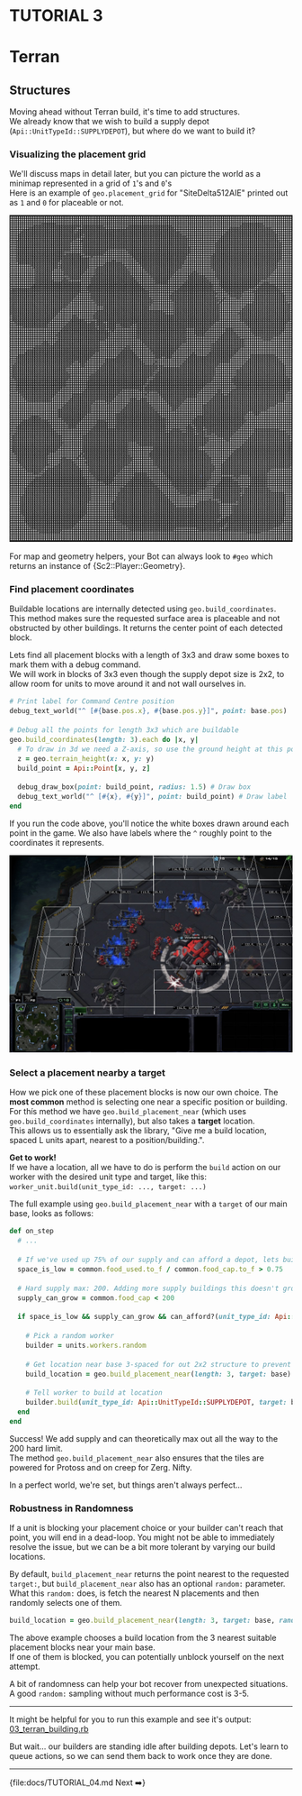 # TUTORIAL 3

# Terran
## Structures

Moving ahead without Terran build, it's time to add structures.  
We already know that we wish to build a supply depot (`Api::UnitTypeId::SUPPLYDEPOT`), but where do we want to build it?  

### Visualizing the placement grid
We'll discuss maps in detail later, but you can picture the world as a minimap represented in a grid of `1`'s and `0`'s    
Here is an example of `geo.placement_grid` for "SiteDelta512AIE" printed out as `1` and `0` for placeable or not.

![placement_map](images/03_placement_map.jpg)

For map and geometry helpers, your Bot can always look to `#geo` which returns an instance of {Sc2::Player::Geometry}. 

### Find placement coordinates

Buildable locations are internally detected using `geo.build_coordinates`.
This method makes sure the requested surface area is placeable and not obstructed by other buildings.
It returns the center point of each detected block.

Lets find all placement blocks with a length of 3x3 and draw some boxes to mark them with a debug command.    
We will work in blocks of 3x3 even though the supply depot size is 2x2, to allow room for units to move around it and not wall ourselves in.

```ruby
# Print label for Command Centre position
debug_text_world("^ [#{base.pos.x}, #{base.pos.y}]", point: base.pos)

# Debug all the points for length 3x3 which are buildable 
geo.build_coordinates(length: 3).each do |x, y|
  # To draw in 3d we need a Z-axis, so use the ground height at this point
  z = geo.terrain_height(x: x, y: y)
  build_point = Api::Point[x, y, z]
  
  debug_draw_box(point: build_point, radius: 1.5) # Draw box
  debug_text_world("^ [#{x}, #{y}]", point: build_point) # Draw label
end

```
If you run the code above, you'll notice the white boxes drawn around each point in the game. We also have labels where the `^` roughly point to the coordinates it represents.

![placement_drawn](images/03_placement_drawn.jpg)

### Select a placement nearby a target

How we pick one of these placement blocks is now our own choice. 
The **most common** method is selecting one near a specific position or building.  
For thís method we have `geo.build_placement_near` (which uses `geo.build_coordinates` internally), but also takes a **target** location.  
This allows us to essentially ask the library, "Give me a build location, spaced L units apart, nearest to a position/building.".

**Get to work!**  
If we have a location, all we have to do is perform the `build` action on our worker with the desired unit type and target, like this:  
`worker_unit.build(unit_type_id: ..., target: ...)`

The full example using `geo.build_placement_near` with a `target` of our main base, looks as follows:
```ruby
def on_step
  # ...

  # If we've used up 75% of our supply and can afford a depot, lets build one
  space_is_low = common.food_used.to_f / common.food_cap.to_f > 0.75
  
  # Hard supply max: 200. Adding more supply buildings this doesn't grow the cap.
  supply_can_grow = common.food_cap < 200
  
  if space_is_low && supply_can_grow && can_afford?(unit_type_id: Api::UnitTypeId::SUPPLYDEPOT)

    # Pick a random worker
    builder = units.workers.random
    
    # Get location near base 3-spaced for out 2x2 structure to prevent blocking ourselves in.
    build_location = geo.build_placement_near(length: 3, target: base)
    
    # Tell worker to build at location
    builder.build(unit_type_id: Api::UnitTypeId::SUPPLYDEPOT, target: build_location)
  end
end
```

Success! We add supply and can theoretically max out all the way to the 200 hard limit.  
The method `geo.build_placement_near` also ensures that the tiles are powered for Protoss and on creep for Zerg. Nifty.  

In a perfect world, we're set, but things aren't always perfect...

### Robustness in Randomness

If a unit is blocking your placement choice or your builder can't reach that point, you will end in a dead-loop.
You might not be able to immediately resolve the issue, but we can be a bit more tolerant by varying our build locations.

By default, `build_placement_near` returns the point nearest to the requested `target:`, but `build_placement_near` also has an optional `random:` parameter.  
What this `random:` does, is fetch the nearest N placements and then randomly selects one of them.
```ruby 
build_location = geo.build_placement_near(length: 3, target: base, random: 3)
``` 
The above example chooses a build location from the 3 nearest suitable placement blocks near your main base.   
If one of them is blocked, you can potentially unblock yourself on the next attempt.   

A bit of randomness can help your bot recover from unexpected situations. A good `random:` sampling without much performance cost is 3-5.  

---

<div class="docstring"><div class="note">
It might be helpful for you to run this example and see it's output: <a href="https://github.com/dysonreturns/sc2ai/blob/main/docs/examples/03_terran_building.rb">03_terran_building.rb</a>  
</div></div>

But wait... our builders are standing idle after building depots. 
Let's learn to queue actions, so we can send them back to work once they are done.

---


{file:docs/TUTORIAL_04.md Next ➡️}



